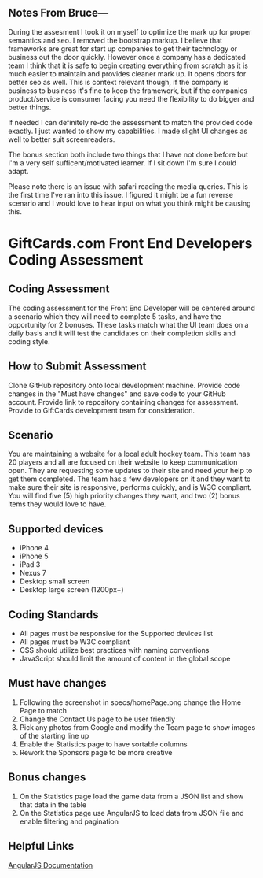Notes From Bruce—
-------------

During the assesment I took it on myself to optimize the mark up for proper semantics and seo. I removed the bootstrap markup. I believe that frameworks are great for start up companies to get their technology or business out the door quickly. However once a company has a dedicated team I think that it is safe to begin creating everything from scratch as it is much easier to maintain and provides cleaner mark up. It opens doors for better seo as well. This is context relevant though, if the company is business to business it's fine to keep the framework, but if the companies product/service is consumer facing you need the flexibility to do bigger and better things.

If needed I can definitely re-do the assessment to match the provided code exactly. I just wanted to show my capabilities. I made slight UI changes as well to better suit screenreaders.

The bonus section both include two things that I have not done before but I'm a very self sufficent/motivated learner. If I sit down I'm sure I could adapt.

Please note there is an issue with safari reading the media queries. This is the first time I've ran into this issue. I figured it might be a fun reverse scenario and I would love to hear input on what you think might be causing this.

GiftCards.com Front End Developers Coding Assessment
=========================

Coding Assessment
-------------

The coding assessment for the Front End Developer will be centered around a scenario which they will need to complete 5 tasks, and have the opportunity for 2 bonuses. These tasks match what the UI team does on a daily basis and it will test the candidates on their completion skills and coding style.

How to Submit Assessment
-------------

Clone GitHub repository onto local development machine. Provide code changes in the "Must have changes" and save code to your GitHub account. Provide link to repository containing changes for assessment. Provide to GiftCards development team for consideration.


Scenario
-------------

You are maintaining a website for a local adult hockey team. This team has 20 players and all are focused on their website to keep communication open. They are requesting some updates to their site and need your help to get them completed. The team has a few developers on it and they want to make sure their site is responsive, performs quickly, and is W3C compliant. You will find five (5) high priority changes they want, and two (2) bonus items they would love to have.

Supported devices
-------------

* iPhone 4
* iPhone 5
* iPad 3
* Nexus 7
* Desktop small screen
* Desktop large screen (1200px+)

Coding Standards
-------------

* All pages must be responsive for the Supported devices list
* All pages must be W3C compliant
* CSS should utilize best practices with naming conventions
* JavaScript should limit the amount of content in the global scope

Must have changes 
-------------

1. Following the screenshot in specs/homePage.png change the Home Page to match
2. Change the Contact Us page to be user friendly
3. Pick any photos from Google and modify the Team page to show images of the starting line up
4. Enable the Statistics page to have sortable columns
5. Rework the Sponsors page to be more creative

Bonus changes
-------------

1. On the Statistics page load the game data from a JSON list and show that data in the table
2. On the Statistics page use AngularJS to load data from JSON file and enable filtering and pagination


Helpful Links
-------------

[AngularJS Documentation](http://angularjs.org/)